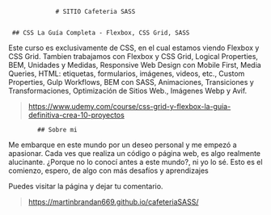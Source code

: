                  # SITIO Cafeteria SASS


     ## CSS La Guía Completa - Flexbox, CSS Grid, SASS

Este curso es exclusivamente de CSS, en el cual estamos viendo Flexbox y CSS Grid. Tambien trabajamos con Flexbox y CSS Grid, Logical Properties, BEM, Unidades y Medidas, Responsive Web Design con Mobile First, Media Queries, HTML: etiquetas, formularios, imágenes, videos, etc., Custom Properties, Gulp Workflows, BEM con SASS, Animaciones, Transiciones y Transformaciones, Optimización de Sitios Web., Imágenes Webp y Avif.

> https://www.udemy.com/course/css-grid-y-flexbox-la-guia-definitiva-crea-10-proyectos

            ## Sobre mi

Me embarque en este mundo por un deseo personal y me empezó a apasionar. Cada ves que realiza un código o página web, es algo realmente alucinante. ¿Porque no lo conocí antes a este mundo?, ni yo lo sé. Esto es el comienzo, espero, de algo con más desafíos y aprendizajes

Puedes visitar la página y dejar tu comentario.

> https://martinbrandan669.github.io/cafeteriaSASS/
